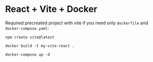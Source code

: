 # React + Vite + Docker

Required precreated project with vite if you need only `dockerfile` and `docker-compose.yaml`:
```
npm create vite@latest
```

```
docker build -t my-vite-react .
```

```
docker-compose up -d
```
